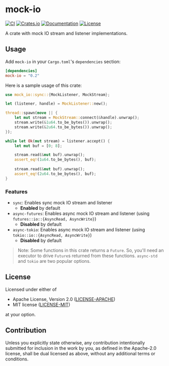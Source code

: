 # mock-io

[![CI](https://github.com/devashishdxt/mock-io/workflows/CI/badge.svg)](https://github.com/devashishdxt/mock-io/actions?query=workflow%3ACI)
[![Crates.io](https://img.shields.io/crates/v/mock-io)](https://crates.io/crates/mock-io)
[![Documentation](https://docs.rs/mock-io/badge.svg)](https://docs.rs/mock-io)
[![License](https://img.shields.io/crates/l/mock-io)](https://github.com/devashishdxt/mock-io/blob/main/LICENSE-MIT)

A crate with mock IO stream and listener implementations.

## Usage

Add `mock-io` in your `Cargo.toml`'s `dependencies` section:

```toml
[dependencies]
mock-io = "0.2"
```

Here is a sample usage of this crate:

```rust
use mock_io::sync::{MockListener, MockStream};

let (listener, handle) = MockListener::new();

thread::spawn(move || {
    let mut stream = MockStream::connect(&handle).unwrap();
    stream.write(&1u64.to_be_bytes()).unwrap();
    stream.write(&2u64.to_be_bytes()).unwrap();
});

while let Ok(mut stream) = listener.accept() {
    let mut buf = [0; 8];

    stream.read(&mut buf).unwrap();
    assert_eq!(1u64.to_be_bytes(), buf);
    
    stream.read(&mut buf).unwrap();
    assert_eq!(2u64.to_be_bytes(), buf);
}

```

### Features

- `sync`: Enables sync mock IO stream and listener
  - **Enabled** by default
- `async-futures`: Enables async mock IO stream and listener (using `futures::io::{AsyncRead, AsyncWrite}`)
  - **Disabled** by default
- `async-tokio`: Enables async mock IO stream and listener (using `tokio::io::{AsyncRead, AsyncWrite}`)
  - **Disabled** by default

> Note: Some functions in this crate returns a `Future`. So, you'll need an executor to drive `Future`s returned
from these functions. `async-std` and `tokio` are two popular options.

## License

Licensed under either of

- Apache License, Version 2.0 ([LICENSE-APACHE](LICENSE-APACHE))
- MIT license ([LICENSE-MIT](LICENSE-MIT))

at your option.

## Contribution

Unless you explicitly state otherwise, any contribution intentionally submitted for inclusion in the work by you, as
defined in the Apache-2.0 license, shall be dual licensed as above, without any additional terms or conditions.
